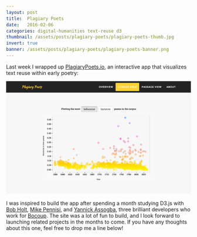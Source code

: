 ```yaml
---
layout: post
title:  Plagiary Poets
date:   2016-02-06
categories: digital-humanities text-reuse d3
thumbnail: /assets/posts/plagiary-poets/plagiary-poets-thumb.jpg
invert: true
banner: /assets/posts/plagiary-poets/plagiary-poets-banner.png
---
```


Last week I wrapped up [PlagiaryPoets.io][plagiary-poets], an interactive app that visualizes text reuse within early poetry:

<a href='http://plagiarypoets.io'>
  <img class='center-image large' src='/assets/posts/plagiary-poets/plagiary-poets.png'>
</a>

I was inspired to build the app after spending a month studying D3.js with [Bob Holt][bob-holt], [Mike Pennisi][mike-pennisi], and [Yannick Assogba][yannick-assogba], three brilliant developers who work for [Bocoup][bocoup]. The site was a lot of fun to build, and I look forward to launching related projects in the months to come. If you have any thoughts about this one, feel free to drop me a line below!

[plagiary-poets]:http://plagiarypoets.io
[bob-holt]:https://github.com/bobholt
[mike-pennisi]:https://github.com/jugglinmike
[yannick-assogba]:http://yannickassogba.info/
[bocoup]:https://bocoup.com/